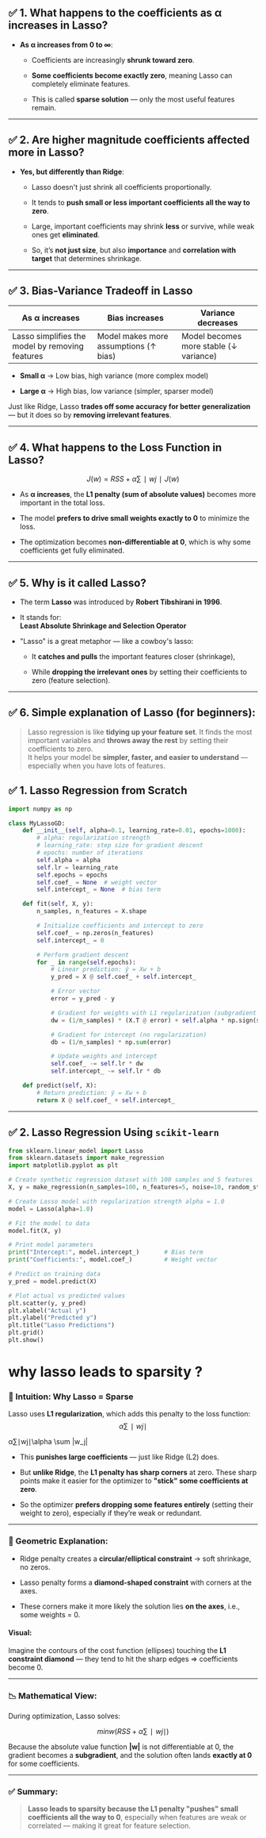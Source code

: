 

## ✅ 1. **What happens to the coefficients as α increases in Lasso?**

- **As α increases from 0 to ∞**:
    
    - Coefficients are increasingly **shrunk toward zero**.
        
    - **Some coefficients become exactly zero**, meaning Lasso can completely eliminate features.
        
    - This is called **sparse solution** — only the most useful features remain.
        

---

## ✅ 2. **Are higher magnitude coefficients affected more in Lasso?**

- **Yes, but differently than Ridge**:
    
    - Lasso doesn't just shrink all coefficients proportionally.
        
    - It tends to **push small or less important coefficients all the way to zero**.
        
    - Large, important coefficients may shrink **less** or survive, while weak ones get **eliminated**.
        
    - So, it’s **not just size**, but also **importance** and **correlation with target** that determines shrinkage.
        

---

## ✅ 3. **Bias-Variance Tradeoff in Lasso**

|**As α increases**|**Bias** increases|**Variance** decreases|
|---|---|---|
|Lasso simplifies the model by removing features|Model makes more assumptions (↑ bias)|Model becomes more stable (↓ variance)|

- **Small α** → Low bias, high variance (more complex model)
    
- **Large α** → High bias, low variance (simpler, sparser model)
    

Just like Ridge, Lasso **trades off some accuracy for better generalization** — but it does so by **removing irrelevant features**.

---

## ✅ 4. **What happens to the Loss Function in Lasso?**

$$J(w)=RSS+α∑∣wj∣J(w)$$


- As **α increases**, the **L1 penalty (sum of absolute values)** becomes more important in the total loss.
    
- The model **prefers to drive small weights exactly to 0** to minimize the loss.
    
- The optimization becomes **non-differentiable at 0**, which is why some coefficients get fully eliminated.
    

---

## ✅ 5. **Why is it called Lasso?**

- The term **Lasso** was introduced by **Robert Tibshirani in 1996**.
    
- It stands for:  
    **Least Absolute Shrinkage and Selection Operator**
    
- "Lasso" is a great metaphor — like a cowboy's lasso:
    
    - It **catches and pulls** the important features closer (shrinkage),
        
    - While **dropping the irrelevant ones** by setting their coefficients to zero (feature selection).
        

---

## ✅ 6. **Simple explanation of Lasso (for beginners):**

> Lasso regression is like **tidying up your feature set**. It finds the most important variables and **throws away the rest** by setting their coefficients to zero.  
> It helps your model be **simpler, faster, and easier to understand** — especially when you have lots of features.



## ✅ 1. Lasso Regression from Scratch 

```python
import numpy as np

class MyLassoGD:
    def __init__(self, alpha=0.1, learning_rate=0.01, epochs=1000):
        # alpha: regularization strength
        # learning_rate: step size for gradient descent
        # epochs: number of iterations
        self.alpha = alpha
        self.lr = learning_rate
        self.epochs = epochs
        self.coef_ = None  # weight vector
        self.intercept_ = None  # bias term

    def fit(self, X, y):
        n_samples, n_features = X.shape

        # Initialize coefficients and intercept to zero
        self.coef_ = np.zeros(n_features)
        self.intercept_ = 0

        # Perform gradient descent
        for _ in range(self.epochs):
            # Linear prediction: ŷ = Xw + b
            y_pred = X @ self.coef_ + self.intercept_

            # Error vector
            error = y_pred - y

            # Gradient for weights with L1 regularization (subgradient for |w|)
            dw = (1/n_samples) * (X.T @ error) + self.alpha * np.sign(self.coef_)

            # Gradient for intercept (no regularization)
            db = (1/n_samples) * np.sum(error)

            # Update weights and intercept
            self.coef_ -= self.lr * dw
            self.intercept_ -= self.lr * db

    def predict(self, X):
        # Return prediction: ŷ = Xw + b
        return X @ self.coef_ + self.intercept_
```

---

## ✅ 2. Lasso Regression Using `scikit-learn` 

```python
from sklearn.linear_model import Lasso
from sklearn.datasets import make_regression
import matplotlib.pyplot as plt

# Create synthetic regression dataset with 100 samples and 5 features
X, y = make_regression(n_samples=100, n_features=5, noise=10, random_state=42)

# Create Lasso model with regularization strength alpha = 1.0
model = Lasso(alpha=1.0)

# Fit the model to data
model.fit(X, y)

# Print model parameters
print("Intercept:", model.intercept_)       # Bias term
print("Coefficients:", model.coef_)         # Weight vector

# Predict on training data
y_pred = model.predict(X)

# Plot actual vs predicted values
plt.scatter(y, y_pred)
plt.xlabel("Actual y")
plt.ylabel("Predicted y")
plt.title("Lasso Predictions")
plt.grid()
plt.show()
```

# why lasso leads to sparsity ?

### 🧠 Intuition: Why Lasso = Sparse

Lasso uses **L1 regularization**, which adds this penalty to the loss function:
$$α∑∣wj∣$$

α∑∣wj∣\alpha \sum |w_j|

- This **punishes large coefficients** — just like Ridge (L2) does.
    
- But **unlike Ridge**, the **L1 penalty has sharp corners** at zero. These sharp points make it easier for the optimizer to **"stick" some coefficients at zero**.
    
- So the optimizer **prefers dropping some features entirely** (setting their weight to zero), especially if they’re weak or redundant.
    

---

### 📐 Geometric Explanation:

- Ridge penalty creates a **circular/elliptical constraint** → soft shrinkage, no zeros.
    
- Lasso penalty forms a **diamond-shaped constraint** with corners at the axes.
    
- These corners make it more likely the solution lies **on the axes**, i.e., some weights = 0.
    

#### Visual:

Imagine the contours of the cost function (ellipses) touching the **L1 constraint diamond** — they tend to hit the sharp edges ⇒ coefficients become 0.

---

### 📉 Mathematical View:

During optimization, Lasso solves:

$$min⁡w(RSS+α∑∣wj∣)$$


Because the absolute value function **|w|** is not differentiable at 0, the gradient becomes a **subgradient**, and the solution often lands **exactly at 0** for some coefficients.

---

### ✅ Summary:

> **Lasso leads to sparsity because the L1 penalty "pushes" small coefficients all the way to 0**, especially when features are weak or correlated — making it great for feature selection.
